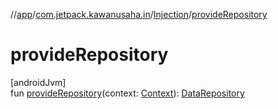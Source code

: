 //[app](../../../index.md)/[com.jetpack.kawanusaha.in](../index.md)/[Injection](index.md)/[provideRepository](provide-repository.md)

# provideRepository

[androidJvm]\
fun [provideRepository](provide-repository.md)(context: [Context](https://developer.android.com/reference/kotlin/android/content/Context.html)): [DataRepository](../../com.jetpack.kawanusaha.data/-data-repository/index.md)
